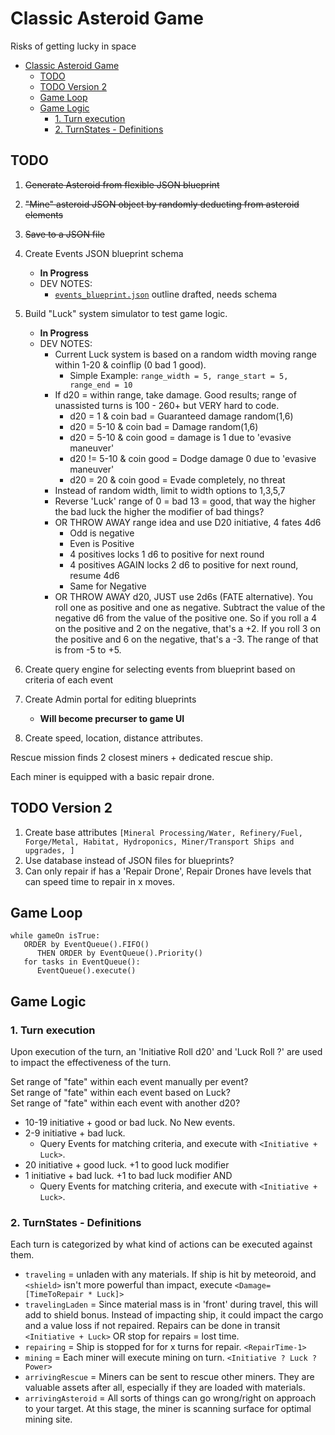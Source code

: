 # Classic Asteroid Game
Risks of getting lucky in space

- [Classic Asteroid Game](#classic-asteroid-game)
  - [TODO](#todo)
  - [TODO Version 2](#todo-version-2)
  - [Game Loop](#game-loop)
  - [Game Logic](#game-logic)
    - [1. Turn execution](#1-turn-execution)
    - [2. TurnStates - Definitions](#2-turnstates---definitions)

## TODO
1. ~~Generate Asteroid from flexible JSON blueprint~~
2. ~~"Mine" asteroid JSON object by randomly deducting from asteroid elements~~
3. ~~Save to a JSON file~~
4. Create Events JSON blueprint schema
   * **In Progress**
   * DEV NOTES:
      * [`events_blueprint.json`](data/events_blueprint.json) outline drafted, needs schema
5. Build "Luck" system simulator to test game logic.
   * **In Progress**
   * DEV NOTES:
      * Current Luck system is based on a random width moving range within 1-20 & coinflip (0 bad 1 good).
         * Simple Example:  `range_width = 5, range_start = 5, range_end = 10`
      * If d20 = within range, take damage.  Good results; range of unassisted turns is 100 - 260+ but VERY hard to code.
         * d20 = 1 & coin bad = Guaranteed damage random(1,6)
         * d20 = 5-10 & coin bad = Damage random(1,6)
         * d20 = 5-10 & coin good = damage is 1 due to 'evasive maneuver' 
         * d20 != 5-10 & coin good = Dodge damage 0 due to 'evasive maneuver'
         * d20 = 20 & coin good = Evade completely, no threat
      * Instead of random width, limit to width options to 1,3,5,7
      * Reverse 'Luck' range of 0 = bad 13 = good, that way the higher the bad luck the higher the modifier of bad things?
      * OR THROW AWAY range idea and use D20 initiative, 4 fates 4d6
         * Odd is negative
         * Even is Positive
         * 4 positives locks 1 d6 to positive for next round
         * 4 positives AGAIN locks 2 d6 to positive for next round, resume 4d6
         * Same for Negative
      * OR THROW AWAY d20, JUST use 2d6s (FATE alternative). You roll one as positive and one as negative. Subtract the value of the negative d6 from the value of the positive one. So if you roll a 4 on the positive and 2 on the negative, that's a +2. If you roll 3 on the positive and 6 on the negative, that's a -3.  The range of that is from -5 to +5. 

7. Create query engine for selecting events from blueprint based on criteria of each event
8. Create Admin portal for editing blueprints
   * **Will become precurser to game UI**
9. Create speed, location, distance attributes.


Rescue mission finds 2 closest miners + dedicated rescue ship.

Each miner is equipped with a basic repair drone.


## TODO Version 2
1. Create base attributes `[Mineral Processing/Water, Refinery/Fuel, Forge/Metal, Habitat, Hydroponics, Miner/Transport Ships and upgrades, ]`
2. Use database instead of JSON files for blueprints?
3. Can only repair if has a 'Repair Drone', Repair Drones have levels that can speed time to repair in x moves.

## Game Loop
   ```
   while gameOn isTrue:
      ORDER by EventQueue().FIFO()
         THEN ORDER by EventQueue().Priority()
      for tasks in EventQueue():
         EventQueue().execute()
   ```
## Game Logic

### 1. Turn execution  
   Upon execution of the turn, an 'Initiative Roll d20' and 'Luck Roll ?' are used to impact the effectiveness of the turn.  

Set range of "fate" within each event manually per event?  
Set range of "fate" within each event based on Luck?  
Set range of "fate" within each event with another d20?  

   * 10-19 initiative + good or bad luck. No New events.  
   * 2-9 initiative + bad luck. 
      * Query Events for matching criteria, and execute with `<Initiative + Luck>`.  
   * 20 initiative + good luck. +1 to good luck modifier
   * 1 initiative + bad luck. +1 to bad luck modifier AND
      * Query Events for matching criteria, and execute with `<Initiative + Luck>`.

### 2. TurnStates - Definitions
   Each turn is categorized by what kind of actions can be executed against them.  


   * `traveling` = unladen with any materials. If ship is hit by meteoroid, and `<shield>` isn't more powerful than impact, execute `<Damage=[TimeToRepair * Luck]>`
   * `travelingLaden` = Since material mass is in 'front' during travel, this will add to shield bonus.  Instead of impacting ship, it could impact the cargo and a value loss if not repaired.  Repairs can be done in transit `<Initiative + Luck>` OR stop for repairs = lost time.
   * `repairing` = Ship is stopped for for x turns for repair. `<RepairTime-1>`
   * `mining` = Each miner will execute mining on turn. `<Initiative ? Luck ? Power>`
   * `arrivingRescue` = Miners can be sent to rescue other miners.  They are valuable assets after all, especially if they are loaded with materials.
   * `arrivingAsteroid` = All sorts of things can go wrong/right on approach to your target. At this stage, the miner is scanning surface for optimal mining site.  